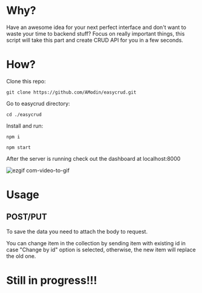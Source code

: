 # Why?
Have an awesome idea for your next perfect interface and don't want to waste your time to backend stuff? 
Focus on really important things, this script will take this part and create CRUD API for you in a few seconds.
# How?
Clone this repo:

```git clone https://github.com/AModin/easycrud.git```

Go to easycrud directory:

```cd ./easycrud```

Install and run:

```npm i```

```npm start```

After the server is running check out the dashboard at localhost:8000

![ezgif com-video-to-gif](https://user-images.githubusercontent.com/15379788/48918766-ca893300-ee9f-11e8-9c10-828b35327f7e.gif)

# Usage
## POST/PUT
To save the data you need to attach the body to request.

You can change item in the collection by sending item with existing id in case "Change by id" option is selected,
otherwise, the new item will replace the old one.

# Still in progress!!!
